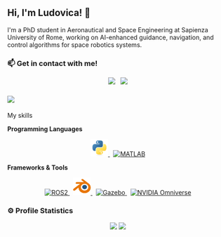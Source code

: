 ## Hi, I'm Ludovica! 👋

I'm a PhD student in Aeronautical and Space Engineering at Sapienza University of Rome, working on AI-enhanced guidance, navigation, and control algorithms for space robotics systems.

### 📫 Get in contact with me!

<p align="center">
    <a href="mailto:ludovica.cavalieri@uniroma1.it">
    <img src="https://img.shields.io/badge/-Email-5734C4?style=for-the-badge&logo=gmail"/></a>
    &nbsp;
    <a href="https://www.linkedin.com/in/astrorick/">
    <img src="https://img.shields.io/badge/LinkedIn-0077B5?style=for-the-badge&logo=linkedin&logoColor=white"/></a>
</p>

### <img src = "https://media2.giphy.com/media/QssGEmpkyEOhBCb7e1/giphy.gif?cid=ecf05e47a0n3gi1bfqntqmob8g9aid1oyj2wr3ds3mg700bl&rid=giphy.gif" width = 32px> </h2> My skills

**Programming Languages**

<p align="center"> 
  <!-- Python -->
  <a href="https://www.python.org" target="_blank" rel="noreferrer">
    <img src="https://raw.githubusercontent.com/devicons/devicon/master/icons/python/python-original.svg" alt="Python" width="40" height="40"/>
  </a>
  &nbsp
  <!-- MATLAB (no Devicon logo) -->
  <a href="https://www.mathworks.com/products/matlab.html" target="_blank" rel="noreferrer">
    <img src="https://upload.wikimedia.org/wikipedia/commons/2/21/Matlab_Logo.png" alt="MATLAB" width="40" height="40"/>
  </a>
</p>

**Frameworks & Tools**

<p align="center"> 
  <!-- ROS2 -->
  <a href="https://docs.ros.org/en/rolling/index.html" target="_blank" rel="noreferrer">
    <img src="https://upload.wikimedia.org/wikipedia/commons/b/bb/Ros_logo.svg" alt="ROS2" width="80" height="40"/>
  </a>
  &nbsp
    <!-- Blender -->
  <a href="https://www.blender.org/" target="_blank" rel="noreferrer">
    <img src="https://raw.githubusercontent.com/devicons/devicon/master/icons/blender/blender-original.svg" alt="Blender" width="40"/>
  </a>
  &nbsp
  <!-- Gazebo -->
  <a href="https://gazebosim.org/" target="_blank" rel="noreferrer">
    <img src="https://logo.svgcdn.com/d/gazebo-original.svg" alt="Gazebo" width="40"/>
  </a>
  &nbsp
  <!-- Isaac Sim -->
  <a href="https://developer.nvidia.com/isaac-sim" target="_blank" rel="noreferrer">
    <img src="https://upload.wikimedia.org/wikipedia/commons/a/a4/NVIDIA_logo.svg" alt="NVIDIA Omniverse" width="120" height="40"/>
  </a>
</a>


</p>

### ⚙️ Profile Statistics

<p align="center">
    <img width="51.0%" src="https://github-readme-stats.vercel.app/api?username=ludocavalieri&show_icons=true&theme=github_dark&hide_border=true"/>
    <img width="45.6%" src="https://github-readme-stats.vercel.app/api/top-langs/?username=ludocavalieri&langs_count=6&theme=github_dark&layout=compact&hide_border=true"\>
</p>

<!--
**ludocavalieri/ludocavalieri** is a ✨ _special_ ✨ repository because its `README.md` (this file) appears on your GitHub profile.

Here are some ideas to get you started:

- 🔭 I’m currently working on ...
- 🌱 I’m currently learning ...
- 👯 I’m looking to collaborate on ...
- 🤔 I’m looking for help with ...
- 💬 Ask me about ...
- 📫 How to reach me: ...
- 😄 Pronouns: ...
- ⚡ Fun fact: ...
-->
